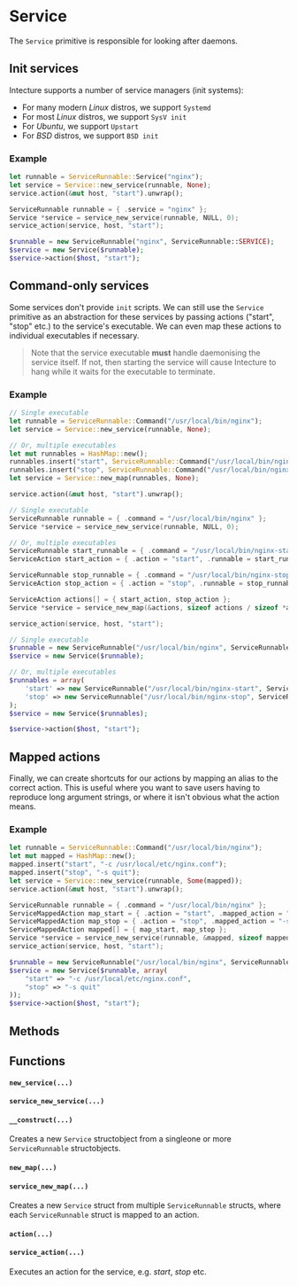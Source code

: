 # Service

The `Service` primitive is responsible for looking after daemons.

## Init services

Intecture supports a number of service managers (init systems):

- For many modern _Linux_ distros, we support `Systemd`
- For most _Linux_ distros, we support `SysV init`
- For _Ubuntu_, we support `Upstart`
- For _BSD_ distros, we support `BSD init`

### Example

<div class="lang-content lang-rust">

```rust
let runnable = ServiceRunnable::Service("nginx");
let service = Service::new_service(runnable, None);
service.action(&mut host, "start").unwrap();
```
</div>
<div class="lang-content lang-c">

```c
ServiceRunnable runnable = { .service = "nginx" };
Service *service = service_new_service(runnable, NULL, 0);
service_action(service, host, "start");
```
</div>
<div class="lang-content lang-php">

```php
$runnable = new ServiceRunnable("nginx", ServiceRunnable::SERVICE);
$service = new Service($runnable);
$service->action($host, "start");
```
</div>

## Command-only services

Some services don't provide `init` scripts. We can still use the `Service` primitive as an abstraction for these services by passing actions ("start", "stop" etc.) to the service's executable. We can even map these actions to individual executables if necessary.

> Note that the service executable **must** handle daemonising the service itself. If not, then starting the service will cause Intecture to hang while it waits for the executable to terminate.

### Example

<div class="lang-content lang-rust">

```rust
// Single executable
let runnable = ServiceRunnable::Command("/usr/local/bin/nginx");
let service = Service::new_service(runnable, None);

// Or, multiple executables
let mut runnables = HashMap::new();
runnables.insert("start", ServiceRunnable::Command("/usr/local/bin/nginx-start"));
runnables.insert("stop", ServiceRunnable::Command("/usr/local/bin/nginx-stop"));
let service = Service::new_map(runnables, None);

service.action(&mut host, "start").unwrap();
```
</div>
<div class="lang-content lang-c">

```c
// Single executable
ServiceRunnable runnable = { .command = "/usr/local/bin/nginx" };
Service *service = service_new_service(runnable, NULL, 0);

// Or, multiple executables
ServiceRunnable start_runnable = { .command = "/usr/local/bin/nginx-start" };
ServiceAction start_action = { .action = "start", .runnable = start_runnable };

ServiceRunnable stop_runnable = { .command = "/usr/local/bin/nginx-stop" };
ServiceAction stop_action = { .action = "stop", .runnable = stop_runnable };

ServiceAction actions[] = { start_action, stop_action };
Service *service = service_new_map(&actions, sizeof actions / sizeof *actions, NULL, 0);

service_action(service, host, "start");
```
</div>
<div class="lang-content lang-php">

```php
// Single executable
$runnable = new ServiceRunnable("/usr/local/bin/nginx", ServiceRunnable::COMMAND);
$service = new Service($runnable);

// Or, multiple executables
$runnables = array(
    'start' => new ServiceRunnable("/usr/local/bin/nginx-start", ServiceRunnable::COMMAND),
    'stop' => new ServiceRunnable("/usr/local/bin/nginx-stop", ServiceRunnable::COMMAND)
);
$service = new Service($runnables);

$service->action($host, "start");
```
</div>

## Mapped actions

Finally, we can create shortcuts for our actions by mapping an alias to the correct action. This is useful where you want to save users having to reproduce long argument strings, or where it isn't obvious what the action means.

### Example

<div class="lang-content lang-rust">

```rust
let runnable = ServiceRunnable::Command("/usr/local/bin/nginx");
let mut mapped = HashMap::new();
mapped.insert("start", "-c /usr/local/etc/nginx.conf");
mapped.insert("stop", "-s quit");
let service = Service::new_service(runnable, Some(mapped));
service.action(&mut host, "start").unwrap();
```
</div>
<div class="lang-content lang-c">

```c
ServiceRunnable runnable = { .command = "/usr/local/bin/nginx" };
ServiceMappedAction map_start = { .action = "start", .mapped_action = "-c /usr/local/etc/nginx.conf" };
ServiceMappedAction map_stop = { .action = "stop", .mapped_action = "-s quit" };
ServiceMappedAction mapped[] = { map_start, map_stop };
Service *service = service_new_service(runnable, &mapped, sizeof mapped / sizeof *mapped);
service_action(service, host, "start");
```
</div>
<div class="lang-content lang-php">

```php
$runnable = new ServiceRunnable("/usr/local/bin/nginx", ServiceRunnable::COMMAND);
$service = new Service($runnable, array(
    "start" => "-c /usr/local/etc/nginx.conf",
    "stop" => "-s quit"
));
$service->action($host, "start");
```
</div>

<div class="lang-content lang-rust lang-php">

## Methods</div>
<div class="lang-content lang-c">

## Functions</div>

<div class="lang-content lang-rust">

#### `new_service(...)`</div>
<div class="lang-content lang-c">

#### `service_new_service(...)`</div>
<div class="lang-content lang-php">

#### `__construct(...)`</div>

Creates a new `Service` <span class="lang-content lang-rust lang-c">struct</span><span class="lang-content lang-php">object</span> from <span class="lang-content lang-rust lang-c">a single</span><span class="lang-content lang-php">one or more</span> `ServiceRunnable` <span class="lang-content lang-rust lang-c">struct</span><span class="lang-content lang-php">objects</span>.

<div class="lang-content lang-rust">

#### `new_map(...)`</div>
<div class="lang-content lang-c">

#### `service_new_map(...)`</div>

<div class="lang-content lang-rust lang-c">

Creates a new `Service` struct from multiple `ServiceRunnable` structs, where each `ServiceRunnable` struct is mapped to an action.
</div>

<div class="lang-content lang-rust lang-php">

#### `action(...)`</div>
<div class="lang-content lang-c">

#### `service_action(...)`</div>

Executes an action for the service, e.g. _start_, _stop_ etc.
